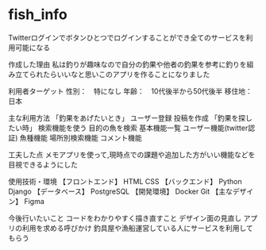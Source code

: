 # fish_info

Twitterログインでボタンひとつでログインすることができ全てのサービスを利用可能になる

作成した理由
私は釣りが趣味なので自分の釣果や他者の釣果を参考に釣りを組み立てられたらいいなと思いこのアプリを作ることになりました

利用者ターゲット
性別：　特になし
年齢：　10代後半から50代後半
移住地：　日本

主な利用方法
「釣果をあげたいとき」
ユーザー登録
投稿を作成
「釣果を探したい時」
検索機能を使う
目的の魚を検索 
基本機能一覧
ユーザー機能(twitter認証)
魚種機能
場所別検索機能
コメント機能

工夫した点
メモアプリを使って,現時点での課題や追加した方がいい機能などを目視できるようにした


使用技術・環境
【フロントエンド】
HTML
CSS
【バックエンド】
Python
Django
【データベース】
PostgreSQL
【開発環境】
Docker
Git
【主なデザイン】
Figma

今後行いたいこと
コードをわかりやすく描き直すこと
デザイン面の見直し
アプリの利用を求める呼びかけ
釣具屋や漁船運営している人にサービスを利用してもらう
